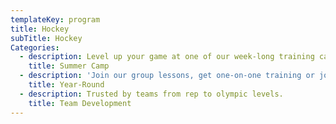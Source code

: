 ```yaml
---
templateKey: program
title: Hockey
subTitle: Hockey
Categories:
  - description: Level up your game at one of our week-long training camps.
    title: Summer Camp
  - description: 'Join our group lessons, get one-on-one training or join a league.'
    title: Year-Round
  - description: Trusted by teams from rep to olympic levels.
    title: Team Development
---
```


